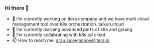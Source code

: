 ### Hi there 👋

<!--
**kibernetik542/kibernetik542** is a ✨ _special_ ✨ repository because its `README.md` (this file) appears on your GitHub profile.

Here are some ideas to get you started:

- 🔭 I’m currently working on ...
- 🌱 I’m currently learning ...
- 👯 I’m looking to collaborate on ...
- 🤔 I’m looking for help with ...
- 💬 Ask me about ...
- 📫 How to reach me: ...
- 😄 Pronouns: ...
- ⚡ Fun fact: ...
-->


- 🔭 I’m currently working on itera company and we have multi cloud management tool over k8s orchestration. taikun.cloud
- 🌱 I’m currently learning advanced parts of k8s and golang
- 👯 I’m currently collabrating with k8s c# client
- 📫 How to reach me: arzu.suleymanov@itera.io
